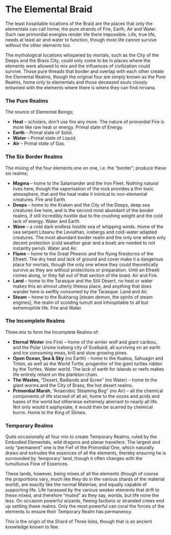 # The Elemental Braid
The least hospitable locations of the Braid are the places that only the elementals can call home; the pure strands of Fire, Earth, Air and Water. Such raw primordial energies render life there impossible. Life, true life, needs at least air and water to function, though most life cannot survive without the other elements too. 

The mythological locations whispered by mortals, such as the City of the Deeps and the Brass City, could only come to be in places where the elements were allowed to mix and the influences of civilization could survive. Those pure threads that border and overlap with each other create the Elemental Realms, though the original four are simply known as the Pure Realms, home only to elementals and those deceased souls closely entwined with the elements where there is where they can find nirvana.

### The Pure Realms
The source of Elemental Beings;
- **Heat** – scholars, don’t use fire any more. The nature of primordial Fire is more like raw heat or energy. Primal state of Energy.
- **Earth** – Primal state of Solid.
- **Water** – Primal state of Liquid.
- **Air** – Primal state of Gas.

### The Six Border Realms
The mixing of the four elements one on one, i.e. the “border”, produce these six realms;
- **Magma** – home to the Salamander and the Iron Fleet. Nothing natural lives here, though the vaporisation of the rock provides a thin toxic atmosphere, that and the heat make it inimical to non-elemental creatures. Fire and Earth.
- **Deeps** – home to the Kraken and the City of the Deeps, deep sea creatures live here, and is the second most abundant of the border realms, if still incredibly hostile due to the crushing weight and the cold lack of energy. Water and Earth.
- **Wave** – a cold dark endless hostile sea of whipping winds. Home of the sea serpent Litaanu the Leviathan, icebergs and cold-water adapted creatures. The most abundant border realm and the only one where only decent protection (cold weather gear and a boat) are needed to not instantly perish. Water and Air.
- **Flame** – home to the Great Phoenix and the flying firestorms of the Efreeti. The dry heat and lack of ground and cover make it a dangerous place for mortals, though the only one where they could theoretically survive as they are without protections or preparation. Until an Efreeti comes along, or they fall out of that section of the braid. Air and Fire.
- **Land** – home to the Tarasque and the Still Desert, no heat or water makes this an almost utterly lifeless place, and anything that does wander here is swiftly consumed by the Tarasque. Land and Air.
- **Steam** – home to the Bukharog [steam demon, the spirits of steam engines], the realm of scolding tumult and inhospitable to all but extremophile life. Fire and Water.

### The Incomplete Realms
Three mix to form the Incomplete Realms of:
- **Eternal Winter** (no Fire) – home of the winter wolf and giant caribou, and the Polar Ursine iceberg city of Svalbard, all surviving on an earth and ice consuming moss, krill and slow growing pines.
- **Open Ocean, Sea & Sky** (no Earth) – home to the Kuatoa, Sahuagin and Triton, as well as the World Turtle, progenitor of the giant turtles ridden by the Tortles. Water world. The lack of earth for islands or reefs makes life entirely reliant on the plankton chain.
- **The Wastes**, “Desert, Badlands and Scree” (no Water) – home to the giant worms and the City of Brass, the hot desert realms.
- **Primordial Marsh**, “Anaerobic Steaming Bog” (no Air) – all the chemical components of life starved of all air, home to the oozes and acids and bases of the world but otherwise extremely aberrant to nearly all life. Not only would it asphyxiate, it would then be scarred by chemical burns. Home to the King of Slimes.

### Temporary Realms
Quite occasionally all four mix to create Temporary Realms, ruled by the Embodied Elementals, wild dragons and planar travellers. The largest and only “permanent” one is the Fief of the Primordial One, which naturally draws and extrudes the essences of all the elements, thereby ensuring he is surrounded by ‘temporary’ land, though it often changes with the tumultuous Flow of Essences.

These lands, however, being mixes of all the elements (though of course the proportions vary, much like they do in the various shards of the material world), are exactly like the normal Materiae, and equally capable of supporting life. Life harassed by the various weaker elements that drift to these mixed, and therefore “muted” as they say, worlds, but life none the less. On occasion powerful wizards, fleeing factions or stranded crews end up settling these realms. Only the most powerful can coral the forces of the elements to ensure their Temporary Realm has permanency.

This is the origin of the Shard of Three Isles, though that is an ancient knowledge known to few.
